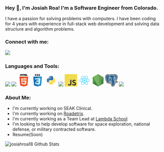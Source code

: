 ### Hey 👋, I'm Josiah Roa! I'm a Software Engineer from Colorado.
I have a passion for solving problems with computers. I have been coding for 4 years with experience in full-stack web development and solving data structure and algorithm problems.

### Connect with me:
<a href='https://www.linkedin.com/in/josiah-roa/'>
    <img width="30" src="https://cdn.jsdelivr.net/npm/simple-icons@v3/icons/linkedin.svg" />
</a>


### Languages and Tools:
<code><img width="40" src="https://cdn.jsdelivr.net/npm/simple-icons@v3/icons/github.svg" /></code>
<code><img width="40" src="https://cdn.jsdelivr.net/npm/simple-icons@v3/icons/git.svg" /></code>
<code><img width='40px' src='https://raw.githubusercontent.com/github/explore/80688e429a7d4ef2fca1e82350fe8e3517d3494d/topics/html/html.png'/></code>
<code><img width='40px' src='https://raw.githubusercontent.com/github/explore/80688e429a7d4ef2fca1e82350fe8e3517d3494d/topics/css/css.png'/></code>
<code><img width='40px' src='https://raw.githubusercontent.com/github/explore/80688e429a7d4ef2fca1e82350fe8e3517d3494d/topics/python/python.png'/></code>
<code><img width="40" src="https://cdn.jsdelivr.net/npm/simple-icons@v3/icons/cplusplus.svg" /></code>
<code><img width='40px' src='https://raw.githubusercontent.com/github/explore/80688e429a7d4ef2fca1e82350fe8e3517d3494d/topics/javascript/javascript.png'/></code>
<code><img width='40px' src='https://raw.githubusercontent.com/github/explore/80688e429a7d4ef2fca1e82350fe8e3517d3494d/topics/react/react.png'/></code>
<code><img width='40px' src='https://raw.githubusercontent.com/github/explore/80688e429a7d4ef2fca1e82350fe8e3517d3494d/topics/nodejs/nodejs.png'/></code>
<code><img width='40px' src='https://raw.githubusercontent.com/github/explore/80688e429a7d4ef2fca1e82350fe8e3517d3494d/topics/postgresql/postgresql.png'/></code>
<code><img width="40" src="https://cdn.jsdelivr.net/npm/simple-icons@v3/icons/apollographql.svg" /></code>

### About Me:
- I'm currently working on SEAK Clinical.
- I'm currently working on [Roadetrix](https://github.com/Roadetrix-Records).
- I'm currently working as a Team Lead at [Lambda School](https://lambdaschool.com/)
- I'm looking to help develop software for space exploration, national defense, or military contracted software.
- Resume(Soon)




<img alt='josiahroa18 Github Stats' src='https://github-readme-stats-k4dpfooit.vercel.app/api?username=josiahroa18&show_icons=true&hide_border=true'/>
